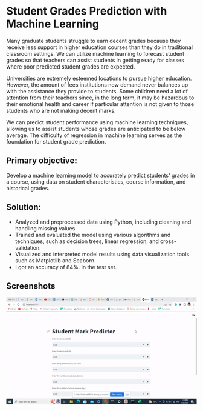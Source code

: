 
# Student Grades Prediction with Machine Learning

Many graduate students struggle to earn decent grades because they receive less support in higher education courses than they do in traditional classroom settings. We can utilize machine learning to forecast student grades so that teachers can assist students in getting ready for classes where poor predicted student grades are expected.

Universities are extremely esteemed locations to pursue higher education. However, the amount of fees institutions now demand never balances up with the assistance they provide to students. Some children need a lot of attention from their teachers since, in the long term, it may be hazardous to their emotional health and career if particular attention is not given to those students who are not making decent marks.

We can predict student performance using machine learning techniques, allowing us to assist students whose grades are anticipated to be below average. The difficulty of regression in machine learning serves as the foundation for student grade prediction.

## Primary objective:
Develop a machine learning model to accurately predict students' grades in a course,
using data on student characteristics, course information, and historical grades.

## Solution:
* Analyzed and preprocessed data using Python, including cleaning and handling missing
values.
* Trained and evaluated the model using various algorithms and techniques, such as
decision trees, linear regression, and cross-validation.
* Visualized and interpreted model results using data visualization tools such as
Matplotlib and Seaborn.
* I got an accuracy of 84%. in the test set.

## Screenshots

![App Screenshot](https://github.com/Muhammed-Fais/Student-Grades-Prediction-with-Machine-Learning/blob/master/ezgif.com-gif-maker.gif)

